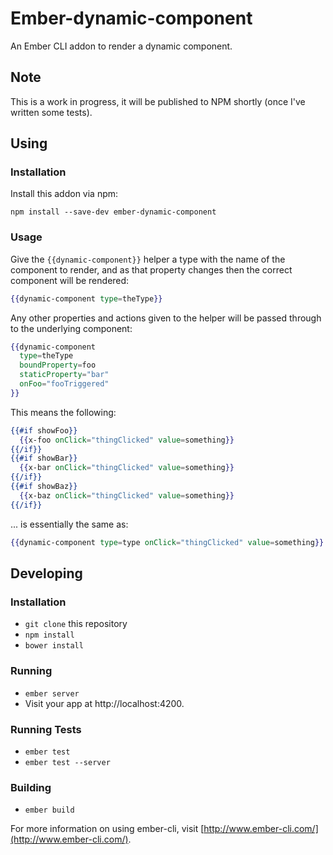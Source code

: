 # Ember-dynamic-component

An Ember CLI addon to render a dynamic component.

## Note

This is a work in progress, it will be published to NPM shortly (once I've written some tests).

## Using

### Installation

Install this addon via npm:

```
npm install --save-dev ember-dynamic-component
```

### Usage

Give the `{{dynamic-component}}` helper a type with the name of the component to render, and as that property
changes then the correct component will be rendered:

```handlebars
{{dynamic-component type=theType}}
```

Any other properties and actions given to the helper will be passed through to the underlying component:

```handlebars
{{dynamic-component
  type=theType
  boundProperty=foo
  staticProperty="bar"
  onFoo="fooTriggered"
}}
```

This means the following:

```handlebars
{{#if showFoo}}
  {{x-foo onClick="thingClicked" value=something}}
{{/if}}
{{#if showBar}}
  {{x-bar onClick="thingClicked" value=something}}
{{/if}}
{{#if showBaz}}
  {{x-baz onClick="thingClicked" value=something}}
{{/if}}
```

... is essentially the same as:

```handlebars
{{dynamic-component type=type onClick="thingClicked" value=something}}
```

## Developing

### Installation

* `git clone` this repository
* `npm install`
* `bower install`

### Running

* `ember server`
* Visit your app at http://localhost:4200.

### Running Tests

* `ember test`
* `ember test --server`

### Building

* `ember build`

For more information on using ember-cli, visit [http://www.ember-cli.com/](http://www.ember-cli.com/).
